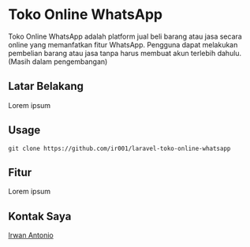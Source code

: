 # Toko Online WhatsApp

Toko Online WhatsApp adalah platform jual beli barang atau jasa secara online yang memanfatkan fitur WhatsApp. Pengguna dapat melakukan pembelian barang atau jasa tanpa harus membuat akun terlebih dahulu. (Masih dalam pengembangan)

## Latar Belakang
Lorem ipsum

## Usage

```git
git clone https://github.com/ir001/laravel-toko-online-whatsapp
```

## Fitur
Lorem ipsum

## Kontak Saya
[Irwan Antonio](https://www.facebook.com/ir001.id)
